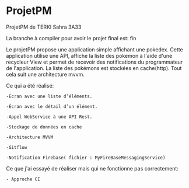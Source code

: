 # ProjetPM

ProjetPM de TERKI Sahra 3A33

La branche à compiler pour avoir le projet final est: fin

Le projetPM propose une application simple affichant une pokedex.
Cette application utilise une API, affiche la liste des pokemon à l'aide d'une recycleur View et permet de recevoir des notifications du programmateur de l'application.
La liste des pokémons est stockées en cache(http).
Tout cela suit une architecture mvvm.

Ce qui a été réalisé:

	-Écran avec une liste d’éléments. 
	
	-Écran avec le détail d’un élément.
	
	-Appel WebService à une API Rest.
	
	-Stockage de données en cache
	
	-Architecture MVVM
	
	-Gitflow
	
	-Notification Firebase( fichier : MyFireBaseMessagingService)

Ce que j'ai essayé de réaliser mais qui ne fonctionne pas correctement:

	- Approche CI 
